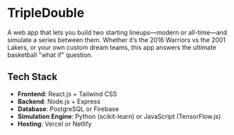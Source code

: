 # TripleDouble
 A web app that lets you build two starting lineups—modern or all-time—and simulate a series between them. Whether it’s the 2016 Warriors vs the 2001 Lakers, or your own custom dream teams, this app answers the ultimate basketball "what if" question.

## Tech Stack

- **Frontend**: React.js + Tailwind CSS
- **Backend**: Node.js + Express
- **Database**: PostgreSQL or Firebase
- **Simulation Engine**: Python (scikit-learn) or JavaScript (TensorFlow.js)
- **Hosting**: Vercel or Netlify
